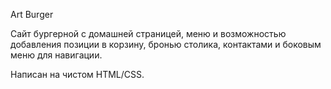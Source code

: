 Art Burger

Сайт бургерной с домашней страницей, меню и возможностью добавления позиции в корзину, бронью столика, контактами и боковым меню для навигации.

Написан на чистом HTML/CSS.
